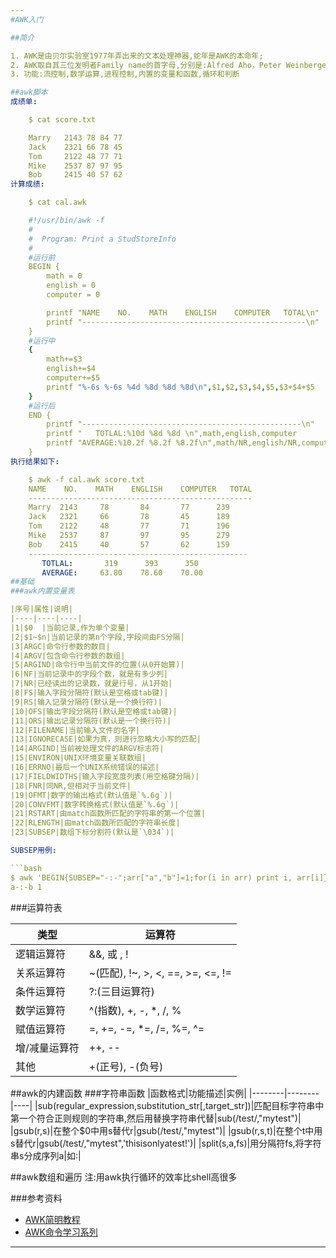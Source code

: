 ```yaml
---
#AWK入门

##简介

1. AWK是由贝尔实验室1977年弄出来的文本处理神器,蛇年是AWK的本命年;  
2. AWK取自其三位发明者Family name的首字母,分别是:Alfred Aho，Peter Weinberger, 和 Brian Kernighan;  
3. 功能:流控制,数学运算,进程控制,内置的变量和函数,循环和判断

##awk脚本
成绩单:

    $ cat score.txt

    Marry   2143 78 84 77
    Jack    2321 66 78 45
    Tom     2122 48 77 71
    Mike    2537 87 97 95
    Bob     2415 40 57 62
计算成绩:

    $ cat cal.awk

    #!/usr/bin/awk -f
    #
    #  Program: Print a StudStoreInfo
    #
    #运行前
    BEGIN {
        math = 0
        english = 0
        computer = 0

        printf "NAME    NO.    MATH    ENGLISH    COMPUTER   TOTAL\n"
        printf "--------------------------------------------------\n"
    }
    #运行中
    {
        math+=$3
        english+=$4
        computer+=$5
        printf "%-6s %-6s %4d %8d %8d %8d\n",$1,$2,$3,$4,$5,$3+$4+$5
    }
    #运行后
    END {
        printf "-------------------------------------------------\n"
        printf "   TOTLAL:%10d %8d %8d \n",math,english,computer
        printf "AVERAGE:%10.2f %8.2f %8.2f\n",math/NR,english/NR,computer/NR
    }
执行结果如下:

    $ awk -f cal.awk score.txt
    NAME    NO.    MATH    ENGLISH    COMPUTER   TOTAL
    --------------------------------------------------
    Marry  2143     78       84       77      239
    Jack   2321     66       78       45      189
    Tom    2122     48       77       71      196
    Mike   2537     87       97       95      279
    Bob    2415     40       57       62      159
    -------------------------------------------------
       TOTLAL:       319      393      350 
       AVERAGE:     63.80    78.60    70.00
##基础
###awk内置变量表

|序号|属性|说明|
|----|----|----|
|1|$0  |当前记录,作为单个变量|
|2|$1~$n|当前记录的第n个字段,字段间由FS分隔|
|3|ARGC|命令行参数的数目|
|4|ARGV|包含命令行参数的数组|
|5|ARGIND|命令行中当前文件的位置(从0开始算)|
|6|NF|当前记录中的字段个数，就是有多少列|
|7|NR|已经读出的记录数，就是行号，从1开始|
|8|FS|输入字段分隔符(默认是空格或tab键)|
|9|RS|输入记录分隔符(默认是一个换行符)|
|10|OFS|输出字段分隔符(默认是空格或tab键)|
|11|ORS|输出记录分隔符(默认是一个换行符)|
|12|FILENAME|当前输入文件的名字|
|13|IGNORECASE|如果为真，则进行忽略大小写的匹配|
|14|ARGIND|当前被处理文件的ARGV标志符|
|15|ENVIRON|UNIX环境变量关联数组|
|16|ERRNO|最后一个UNIX系统错误的描述|
|17|FIELDWIDTHS|输入字段宽度列表(用空格键分隔)|
|18|FNR|同NR,但相对于当前文件|
|19|OFMT|数字的输出格式(默认值是`%.6g`)|
|20|CONVFMT|数字转换格式(默认值是`%.6g`)|
|21|RSTART|由match函数所匹配的字符串的第一个位置|
|22|RLENGTH|由match函数所匹配的字符串长度|
|23|SUBSEP|数组下标分割符(默认是`\034`)|

SUBSEP用例:

```bash
$ awk 'BEGIN{SUBSEP="-:-";arr["a","b"]=1;for(i in arr) print i, arr[i]}'
a-:-b 1
```

###运算符表

|类型|运算符|
|----|------|
|逻辑运算符|&&, 或 , !|
|关系运算符| ~(匹配), !~, >, <, ==, >=, <=, !=|
|条件运算符|?:(三目运算符)|
|数学运算符|^(指数), +, -, *, /, %|
|赋值运算符|=, +=, -=, *=, /=, %=, ^=|
|增/减量运算符|++, --|
|其他|+(正号), -(负号)|

##awk的内建函数
###字符串函数
|函数格式|功能描述|实例|
|--------|--------|----|
|sub(regular_expression,substitution_str[,target_str])|匹配目标字符串中第一个符合正则规则的字符串,然后用替换字符串代替|sub(/test/,"mytest")|
|gsub(r,s)|在整个$0中用s替代r|gsub(/test/,"mytest")|
|gsub(r,s,t)|在整个t中用s替代r|gsub(/test/,"mytest",'thisisonlyatest!')|
|split(s,a,fs)|用分隔符fs,将字符串s分成序列a|如:|

##awk数组和遍历
注:用awk执行循环的效率比shell高很多

###参考资料
- [AWK简明教程](http://coolshell.cn/articles/9070.html)
- [AWK命令学习系列](http://www.cnblogs.com/chengmo/archive/2013/01/17/2865479.html)

---
```

